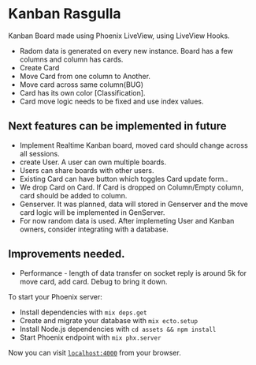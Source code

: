 # Kanban Rasgulla

Kanban Board made using Phoenix LiveView, using LiveView Hooks.

 - Radom data is generated on every new instance. Board has a few columns and column has cards. 
 - Create Card
 - Move Card from one column to Another.
 - Move card across same column(BUG)
 - Card has its own color [Classification].
 - Card move logic needs to be fixed and use index values.
 
 ## Next features can be implemented in future
 - Implement Realtime Kanban board, moved card should change across all sessions.
 - create User. A user can own multiple boards.
 - Users can share boards with other users.
 - Existing Card can have button which toggles Card update form..
 - We drop Card on Card. If Card is dropped on Column/Empty column, card should be added to column.
 - Genserver. It was planned, data will stored in Genserver and the move card logic will be implemented in GenServer.
 - For now random data is used. After implemeting User and Kanban owners, consider integrating with a database.

## Improvements needed.
- Performance - length of data transfer on socket reply is around 5k for move card, add card. Debug to bring it down.



To start your Phoenix server:

  * Install dependencies with `mix deps.get`
  * Create and migrate your database with `mix ecto.setup`
  * Install Node.js dependencies with `cd assets && npm install`
  * Start Phoenix endpoint with `mix phx.server`

Now you can visit [`localhost:4000`](http://localhost:4000) from your browser.
